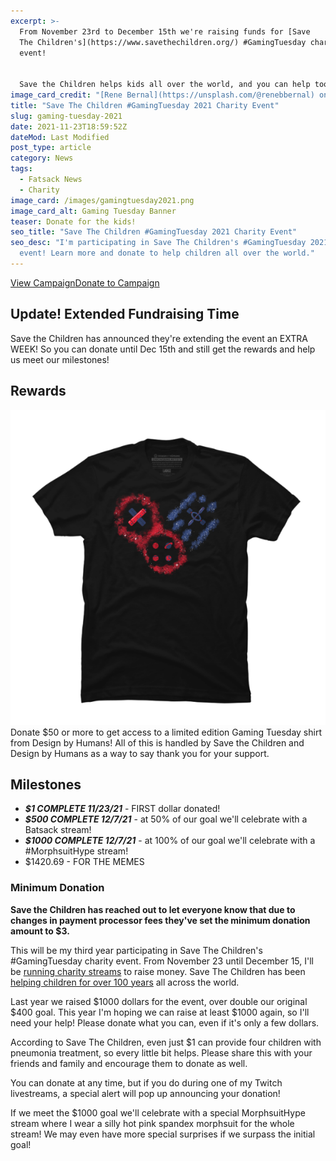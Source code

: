 ```yaml
---
excerpt: >-
  From November 23rd to December 15th we're raising funds for [Save
  The Children's](https://www.savethechildren.org/) #GamingTuesday charity
  event!


  Save the Children helps kids all over the world, and you can help too! Our goal this year is $1000. Donate today!
image_card_credit: "[Rene Bernal](https://unsplash.com/@renebbernal) on Unsplash"
title: "Save The Children #GamingTuesday 2021 Charity Event"
slug: gaming-tuesday-2021
date: 2021-11-23T18:59:52Z
dateMod: Last Modified
post_type: article
category: News
tags:
  - Fatsack News
  - Charity
image_card: /images/gamingtuesday2021.png
image_card_alt: Gaming Tuesday Banner
teaser: Donate for the kids!
seo_title: "Save The Children #GamingTuesday 2021 Charity Event"
seo_desc: "I'm participating in Save The Children's #GamingTuesday 2021 charity
  event! Learn more and donate to help children all over the world."
---
```

<div class="flex flex-wrap justify-center pb-8"><a href="https://tiltify.com/@fatsackfails/fatsackfails-gaming-tuesday-2021" target="_blank" class="fs-btn mr-4">View Campaign</a><a href="https://donate.tiltify.com/@fatsackfails/fatsackfails-gaming-tuesday-2021" target="_blank" class="fs-btn">Donate to Campaign</a></div>

## Update! Extended Fundraising Time
Save the Children has announced they're extending the event an EXTRA WEEK! So you can donate until Dec 15th and still get the rewards and help us meet our milestones!

## Rewards
![Limited edition Gaming Tuesday shirt by Design by Humans](/images/shirt-reward-gamingtuesday2021.png)
Donate $50 or more to get access to a limited edition Gaming Tuesday shirt from Design by Humans! All of this is handled by Save the Children and Design by Humans as a way to say thank you for your support.

## Milestones
- ***$1 COMPLETE 11/23/21*** - FIRST dollar donated!
- ***$500 COMPLETE 12/7/21*** - at 50% of our goal we'll celebrate with a Batsack stream!
- ***$1000 COMPLETE 12/7/21*** - at 100% of our goal we'll celebrate with a #MorphsuitHype stream!
- $1420.69 - FOR THE MEMES

### Minimum Donation
**Save the Children has reached out to let everyone know that due to changes in payment processor fees they've set the minimum donation amount to $3.**

This will be my third year participating in Save The Children's #GamingTuesday charity event. From November 23 until December 15, I'll be <a href="https://tiltify.com/@fatsackfails/fatsackfails-gaming-tuesday-2021" target="_blank">running charity streams</a> to raise money. Save The Children has been <a href="https://www.savethechildren.org/us/what-we-do" target="_blank">helping children for over 100 years</a> all across the world.

Last year we raised $1000 dollars for the event, over double our original $400 goal. This year I'm hoping we can raise at least $1000 again, so I'll need your help! Please donate what you can, even if it's only a few dollars.

According to Save The Children, even just $1 can provide four children with pneumonia treatment, so every little bit helps. Please share this with your friends and family and encourage them to donate as well.

You can donate at any time, but if you do during one of my Twitch livestreams, a special alert will pop up announcing your donation!

If we meet the $1000 goal we'll celebrate with a special MorphsuitHype stream where I wear a silly hot pink spandex morphsuit for the whole stream! We may even have more special surprises if we surpass the initial goal!
